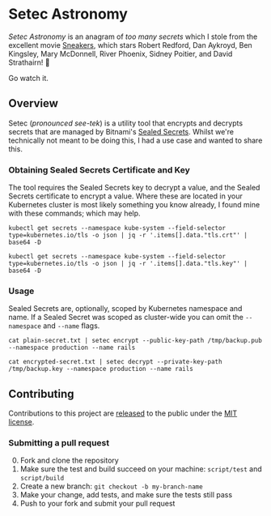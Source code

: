 # Setec Astronomy

_Setec Astronomy_ is an anagram of _too many secrets_ which I stole from the excellent movie [Sneakers](https://www.rottentomatoes.com/m/sneakers), which stars Robert Redford, Dan Aykroyd, Ben Kingsley, Mary McDonnell, River Phoenix, Sidney Poitier, and David Strathairn! 🤩

Go watch it.

## Overview

Setec (_pronounced see-tek_) is a utility tool that encrypts and decrypts secrets that are managed by Bitnami's [Sealed Secrets](https://github.com/bitnami-labs/sealed-secrets). Whilst we're technically not meant to be doing this, I had a use case and wanted to share this.

### Obtaining Sealed Secrets Certificate and Key

The tool requires the Sealed Secrets key to decrypt a value, and the Sealed Secrets certificate to encrypt a value. Where these are located in your Kubernetes cluster is most likely something you know already, I found mine with these commands; which may help.

```
kubectl get secrets --namespace kube-system --field-selector type=kubernetes.io/tls -o json | jq -r '.items[].data."tls.crt"' | base64 -D
```

```
kubectl get secrets --namespace kube-system --field-selector type=kubernetes.io/tls -o json | jq -r '.items[].data."tls.key"' | base64 -D
```

### Usage

Sealed Secrets are, optionally, scoped by Kubernetes namespace and name. If a Sealed Secret was scoped as cluster-wide you can omit the `--namespace` and `--name` flags.


```
cat plain-secret.txt | setec encrypt --public-key-path /tmp/backup.pub --namespace production --name rails
```

```
cat encrypted-secret.txt | setec decrypt --private-key-path /tmp/backup.key --namespace production --name rails
```

## Contributing

Contributions to this project are [released](https://help.github.com/articles/github-terms-of-service/#6-contributions-under-repository-license) to the public under the [MIT license](LICENSE.md).

### Submitting a pull request

0. Fork and clone the repository
0. Make sure the test and build succeed on your machine: `script/test` and `script/build`
0. Create a new branch: `git checkout -b my-branch-name`
0. Make your change, add tests, and make sure the tests still pass
0. Push to your fork and submit your pull request
